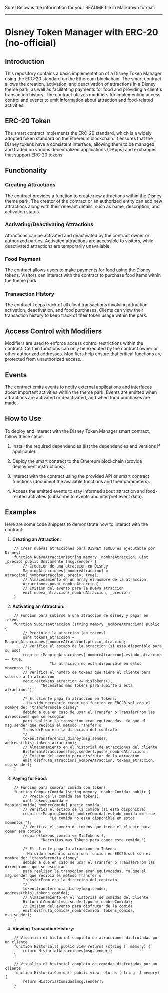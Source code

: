 Sure! Below is the information for your README file in Markdown format:

---

# Disney Token Manager with ERC-20 (no-official)

## Introduction

This repository contains a basic implementation of a Disney Token Manager using the ERC-20 standard on the Ethereum blockchain. The smart contract allows the creation, activation, and deactivation of attractions in a Disney theme park, as well as facilitating payments for food and providing a client's transaction history. The contract utilizes modifiers for implementing access control and events to emit information about attraction and food-related activities.

## ERC-20 Token

The smart contract implements the ERC-20 standard, which is a widely adopted token standard on the Ethereum blockchain. It ensures that the Disney tokens have a consistent interface, allowing them to be managed and traded on various decentralized applications (DApps) and exchanges that support ERC-20 tokens.

## Functionality

### Creating Attractions

The contract provides a function to create new attractions within the Disney theme park. The creator of the contract or an authorized entity can add new attractions along with their relevant details, such as name, description, and activation status.

### Activating/Deactivating Attractions

Attractions can be activated and deactivated by the contract owner or authorized parties. Activated attractions are accessible to visitors, while deactivated attractions are temporarily unavailable.

### Food Payment

The contract allows users to make payments for food using the Disney tokens. Visitors can interact with the contract to purchase food items within the theme park.

### Transaction History

The contract keeps track of all client transactions involving attraction activation, deactivation, and food purchases. Clients can view their transaction history to keep track of their token usage within the park.

## Access Control with Modifiers

Modifiers are used to enforce access control restrictions within the contract. Certain functions can only be executed by the contract owner or other authorized addresses. Modifiers help ensure that critical functions are protected from unauthorized access.

## Events

The contract emits events to notify external applications and interfaces about important activities within the theme park. Events are emitted when attractions are activated or deactivated, and when food purchases are made.

## How to Use

To deploy and interact with the Disney Token Manager smart contract, follow these steps:

1. Install the required dependencies (list the dependencies and versions if applicable).

2. Deploy the smart contract to the Ethereum blockchain (provide deployment instructions).

3. Interact with the contract using the provided API or smart contract functions (document the available functions and their parameters).

4. Access the emitted events to stay informed about attraction and food-related activities (subscribe to events and interpret event data).

## Examples

Here are some code snippets to demonstrate how to interact with the contract:

1. **Creating an Attraction:**
```solidity
    // Crear nuevas atracciones para DISNEY (SOLO es ejecutable por Disney)
    function NuevaAtraccion(string memory _nombreAtraccion, uint _precio) public Unicamente (msg.sender) {
        // Creacion de una atraccion en Disney 
        MappingAtracciones[_nombreAtraccion] = atraccion(_nombreAtraccion,_precio, true);
        // Almacenamiento en un array el nombre de la atraccion 
        Atracciones.push(_nombreAtraccion);
        // Emision del evento para la nueva atraccion 
        emit nueva_atraccion(_nombreAtraccion, _precio);
    }
```

2. **Activating an Attraction:**
```solidity
    // Funcion para subirse a una atraccion de disney y pagar en tokens 
    function SubirseAtraccion (string memory _nombreAtraccion) public {
        // Precio de la atraccion (en tokens)
        uint tokens_atraccion = MappingAtracciones[_nombreAtraccion].precio_atraccion;
        // Verifica el estado de la atraccion (si esta disponible para su uso)
        require (MappingAtracciones[_nombreAtraccion].estado_atraccion == true, 
                    "La atraccion no esta disponible en estos momentos.");
        // Verifica el numero de tokens que tiene el cliente para subirse a la atraccion 
        require(tokens_atraccion <= MisTokens(), 
                "Necesitas mas Tokens para subirte a esta atraccion.");
        
        /* El cliente paga la atraccion en Tokens:
        - Ha sido necesario crear una funcion en ERC20.sol con el nombre de: 'transferencia_disney'
        debido a que en caso de usar el Transfer o TransferFrom las direcciones que se escogian 
        para realizar la transccion eran equivocadas. Ya que el msg.sender que recibia el metodo Transfer o
        TransferFrom era la direccion del contrato.
        */
        token.transferencia_disney(msg.sender, address(this),tokens_atraccion);
        // Almacenamiento en el historial de atracciones del cliente 
        HistorialAtracciones[msg.sender].push(_nombreAtraccion);
        // Emision del evento para disfrutar de la atraccion 
        emit disfruta_atraccion(_nombreAtraccion, tokens_atraccion, msg.sender);
    }
```

3. **Paying for Food:**
```solidity
    // Funcion para comprar comida con tokens
    function ComprarComida (string memory _nombreComida) public {
        // Precio de la comida (en tokens)
        uint tokens_comida = MappingComida[_nombreComida].precio_comida;
        // Verifica el estado de la comida (si esta disponible)
        require (MappingComida[_nombreComida].estado_comida == true, 
                    "La comida no esta disponible en estos momentos.");
        // Verifica el numero de tokens que tiene el cliente para comer esa comida
        require(tokens_comida <= MisTokens(), 
                "Necesitas mas Tokens para comer esta comida.");
        
        /* El cliente paga la atraccion en Tokens:
        - Ha sido necesario crear una funcion en ERC20.sol con el nombre de: 'transferencia_disney'
        debido a que en caso de usar el Transfer o TransferFrom las direcciones que se escogian 
        para realizar la transccion eran equivocadas. Ya que el msg.sender que recibia el metodo Transfer o
        TransferFrom era la direccion del contrato.
        */
        token.transferencia_disney(msg.sender, address(this),tokens_comida);
        // Almacenamiento en el historial de comidas del cliente 
        HistorialComidas[msg.sender].push(_nombreComida);
        // Emision del evento para disfrutar de la comida 
        emit disfruta_comida(_nombreComida, tokens_comida, msg.sender);
    }
```

4. **Viewing Transaction History:**
```solidity
    // Visualiza el historial completo de atracciones disfrutadas por un cliente 
    function Historial() public view returns (string [] memory) {
        return HistorialAtracciones[msg.sender];
    }
    
    // Visualiza el historial completo de comidas disfrutadas por un cliente 
    function HistorialComida() public view returns (string [] memory) {
        return HistorialComidas[msg.sender];
    }
```

